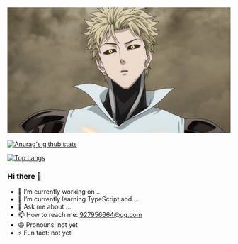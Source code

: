 <img src="https://github.com/ILstatus/ILstatus/blob/main/assets/image-genos-2.png" style="zoom:200%;">

[![Anurag's github stats](https://github-readme-stats.vercel.app/api?username=ILstatus&show_icons=true)]()

[![Top Langs](https://github-readme-stats.vercel.app/api/top-langs/?username=ILstatus)]()

### Hi there 👋

- 🔭 I’m currently working on ...
- 🌱 I’m currently learning TypeScript and ...
- 💬 Ask me about ...
- 📫 How to reach me: 927956664@qq.com
- 😄 Pronouns: not yet
- ⚡ Fun fact: not yet

<!--
**ILstatus/ILstatus** is a ✨ _special_ ✨ repository because its `README.md` (this file) appears on your GitHub profile.
Here are some ideas to get you started:
-->

